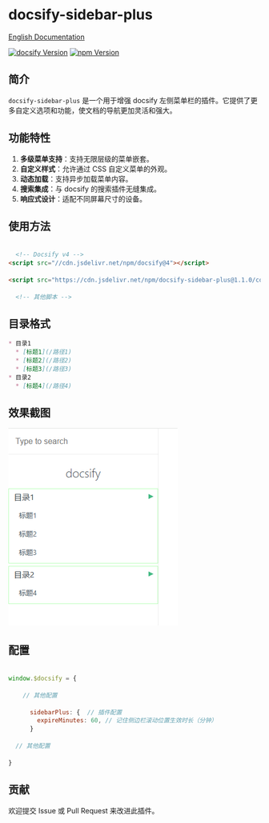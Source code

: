 # docsify-sidebar-plus

[English Documentation](README.md)

[![docsify Version](https://img.shields.io/badge/docsify-4.13.1+-9055F6)]() [![npm Version](https://img.shields.io/badge/npm-10.9.2+-blue)]()

## 简介
`docsify-sidebar-plus` 是一个用于增强 docsify 左侧菜单栏的插件。它提供了更多自定义选项和功能，使文档的导航更加灵活和强大。

## 功能特性
1. **多级菜单支持**：支持无限层级的菜单嵌套。
2. **自定义样式**：允许通过 CSS 自定义菜单的外观。
3. **动态加载**：支持异步加载菜单内容。
4. **搜索集成**：与 docsify 的搜索插件无缝集成。
5. **响应式设计**：适配不同屏幕尺寸的设备。

## 使用方法

   ```html

     <!-- Docsify v4 -->
  <script src="//cdn.jsdelivr.net/npm/docsify@4"></script>

  <script src="https://cdn.jsdelivr.net/npm/docsify-sidebar-plus@1.1.0/collapsible-sidebar.min.js"></script>

     <!-- 其他脚本 -->

   ```


## 目录格式
```markdown
* 目录1
  * [标题1](/路径1)
  * [标题2](/路径2)
  * [标题3](/路径3)
* 目录2
  * [标题4](/路径4)
```

## 效果截图
![](./README_CN.png)

## 配置

```js

window.$docsify = {

    // 其他配置

      sidebarPlus: {  // 插件配置
        expireMinutes: 60, // 记住侧边栏滚动位置生效时长（分钟）
      }

  // 其他配置

}

```

## 贡献
欢迎提交 Issue 或 Pull Request 来改进此插件。
